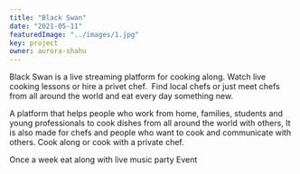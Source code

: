 ```yaml
---
title: "Black Swan"
date: "2021-05-11"
featuredImage: "../images/1.jpg"
key: project
owner: aurora-shahu
---
```

Black Swan is a live streaming platform for cooking along. Watch live cooking lessons or hire a privet chef.  Find local chefs or just meet chefs from all around the world and eat every day something new.

A platform that helps people who work from home, families, students and young professionals to cook dishes from all around the world with others, It is also made for chefs and people who want to cook and communicate with others. Cook along or cook with a private chef. 

Once a week eat along with live music party Event
